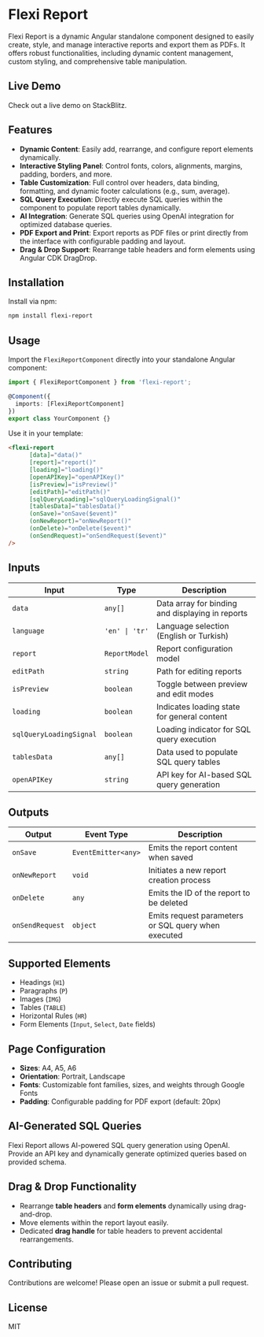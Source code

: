 # Flexi Report

Flexi Report is a dynamic Angular standalone component designed to easily create, style, and manage interactive reports and export them as PDFs. It offers robust functionalities, including dynamic content management, custom styling, and comprehensive table manipulation.

## Live Demo

Check out a live demo on StackBlitz.

## Features

- **Dynamic Content**: Easily add, rearrange, and configure report elements dynamically.
- **Interactive Styling Panel**: Control fonts, colors, alignments, margins, padding, borders, and more.
- **Table Customization**: Full control over headers, data binding, formatting, and dynamic footer calculations (e.g., sum, average).
- **SQL Query Execution**: Directly execute SQL queries within the component to populate report tables dynamically.
- **AI Integration**: Generate SQL queries using OpenAI integration for optimized database queries.
- **PDF Export and Print**: Export reports as PDF files or print directly from the interface with configurable padding and layout.
- **Drag & Drop Support**: Rearrange table headers and form elements using Angular CDK DragDrop.

## Installation

Install via npm:

```bash
npm install flexi-report
```

## Usage

Import the `FlexiReportComponent` directly into your standalone Angular component:

```typescript
import { FlexiReportComponent } from 'flexi-report';

@Component({
  imports: [FlexiReportComponent]
})
export class YourComponent {}
```

Use it in your template:

```html
<flexi-report
      [data]="data()"
      [report]="report()"
      [loading]="loading()"
      [openAPIKey]="openAPIKey()"
      [isPreview]="isPreview()"
      [editPath]="editPath()"
      [sqlQueryLoading]="sqlQueryLoadingSignal()"
      [tablesData]="tablesData()"
      (onSave)="onSave($event)"
      (onNewReport)="onNewReport()"
      (onDelete)="onDelete($event)"
      (onSendRequest)="onSendRequest($event)"
/>
```

## Inputs

| Input                   | Type           | Description                                      |
| ----------------------- | -------------- | ------------------------------------------------ |
| `data`                  | `any[]`        | Data array for binding and displaying in reports |
| `language`              | `'en' \| 'tr'` | Language selection (English or Turkish)          |
| `report`                | `ReportModel`  | Report configuration model                       |
| `editPath`              | `string`       | Path for editing reports                         |
| `isPreview`             | `boolean`      | Toggle between preview and edit modes            |
| `loading`               | `boolean`      | Indicates loading state for general content      |
| `sqlQueryLoadingSignal` | `boolean`      | Loading indicator for SQL query execution        |
| `tablesData`            | `any[]`        | Data used to populate SQL query tables           |
| `openAPIKey`            | `string`       | API key for AI-based SQL query generation        |

## Outputs

| Output        | Event Type          | Description                              |
| ------------- | ------------------- | ---------------------------------------- |
| `onSave`      | `EventEmitter<any>` | Emits the report content when saved      |
| `onNewReport` | `void`              | Initiates a new report creation process  |
| `onDelete`    | `any`               | Emits the ID of the report to be deleted |
| `onSendRequest` | `object`          | Emits request parameters or SQL query when executed   |

## Supported Elements

- Headings (`H1`)
- Paragraphs (`P`)
- Images (`IMG`)
- Tables (`TABLE`)
- Horizontal Rules (`HR`)
- Form Elements (`Input`, `Select`, `Date` fields)

## Page Configuration

- **Sizes**: A4, A5, A6
- **Orientation**: Portrait, Landscape
- **Fonts**: Customizable font families, sizes, and weights through Google Fonts
- **Padding**: Configurable padding for PDF export (default: 20px)

## AI-Generated SQL Queries

Flexi Report allows AI-powered SQL query generation using OpenAI. Provide an API key and dynamically generate optimized queries based on provided schema.

## Drag & Drop Functionality

- Rearrange **table headers** and **form elements** dynamically using drag-and-drop.
- Move elements within the report layout easily.
- Dedicated **drag handle** for table headers to prevent accidental rearrangements.

## Contributing

Contributions are welcome! Please open an issue or submit a pull request.

## License

MIT

